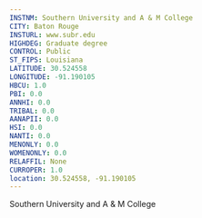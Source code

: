 ```yaml
---
INSTNM: Southern University and A & M College
CITY: Baton Rouge
INSTURL: www.subr.edu
HIGHDEG: Graduate degree
CONTROL: Public
ST_FIPS: Louisiana
LATITUDE: 30.524558
LONGITUDE: -91.190105
HBCU: 1.0
PBI: 0.0
ANNHI: 0.0
TRIBAL: 0.0
AANAPII: 0.0
HSI: 0.0
NANTI: 0.0
MENONLY: 0.0
WOMENONLY: 0.0
RELAFFIL: None
CURROPER: 1.0
location: 30.524558, -91.190105
---
```

Southern University and A & M College